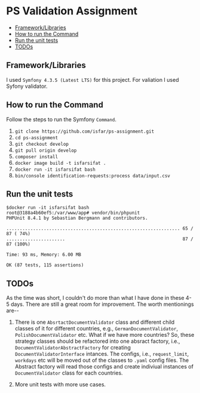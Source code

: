 # PS Validation Assignment

<!-- toc -->

- [Framework/Libraries](#FrameworkLibraries)
- [How to run the Command](#How-to-run-the-Command)
- [Run the unit tests](#Run-the-unit-tests)
- [TODOs](#TODOs)

<!-- tocstop -->

## Framework/Libraries

I used `Symfony 4.3.5 (Latest LTS)` for this project. For valiation I used Syfony validator.

## How to run the Command

Follow the steps to run the Symfony `Command`.
1. `git clone https://github.com/isfar/ps-assignment.git`
2. `cd ps-assignment`
3. `git checkout develop`
4. `git pull origin develop`
5. `composer install`
6. `docker image build -t isfarsifat .`
7. `docker run -it isfarsifat bash`
8. `bin/console identification-requests:process data/input.csv`

## Run the unit tests

```
$docker run -it isfarsifat bash 
root@3188a4b60ef5:/var/www/app# vendor/bin/phpunit
PHPUnit 8.4.1 by Sebastian Bergmann and contributors.

................................................................. 65 / 87 ( 74%)
......................                                            87 / 87 (100%)

Time: 93 ms, Memory: 6.00 MB

OK (87 tests, 115 assertions)

```

## TODOs

As the time was short, I couldn't do more than what I have done in these 4-5 days. There are still a great room for improvement. The worth mentionings are--

1. There is one `AbsrtactDocumentValidator` class and different child classes of it for different countries, e.g., `GermanDocumentValidator`, `PolishDocumentValidator` etc. What if we have more countries? So, these strategy classes should be refactored into one absract factory, i.e., `DocumentValidatorAbstractFactory` for creating `DocumentValidatorInterface` intances. The configs, i.e., `request_limit`, `workdays` etc will be moved out of the classes to `.yaml` config files. The Abstract factory will read those configs and create indiviual instances of `DocumentValidator` class for each countries.

2. More unit tests with more use cases.